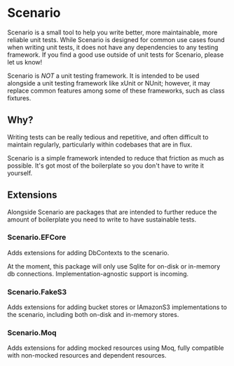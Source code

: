 # Scenario

Scenario is a small tool to help you write better, more maintainable, more reliable unit tests. While Scenario is designed for common use cases found when writing unit tests, it does not have any dependencies to any testing framework. If you find a good use outside of unit tests for Scenario, please let us know!

Scenario is *NOT* a unit testing framework. It is intended to be used alongside a unit testing framework like xUnit or NUnit; however, it may replace common features among some of these frameworks, such as class fixtures.

## Why?

Writing tests can be really tedious and repetitive, and often difficult to maintain regularly, particularly within codebases that are in flux.

Scenario is a simple framework intended to reduce that friction as much as possible. It's got most of the boilerplate so you don't have to write it yourself.

## Extensions

Alongside Scenario are packages that are intended to further reduce the amount of boilerplate you need to write to have sustainable tests.

### Scenario.EFCore

Adds extensions for adding DbContexts to the scenario.

At the moment, this package will only use Sqlite for on-disk or in-memory db connections. Implementation-agnostic support is incoming.

### Scenario.FakeS3

Adds extensions for adding bucket stores or IAmazonS3 implementations to the scenario, including both on-disk and in-memory stores.

### Scenario.Moq

Adds extensions for adding mocked resources using Moq, fully compatible with non-mocked resources and dependent resources.
